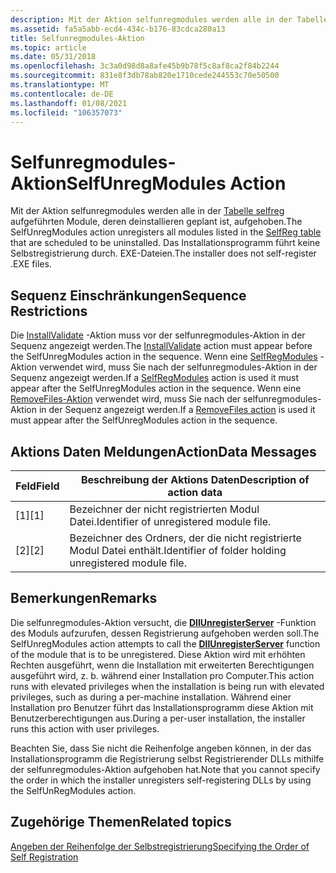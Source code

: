 ```yaml
---
description: Mit der Aktion selfunregmodules werden alle in der Tabelle selfreg aufgeführten Module, deren deinstallieren geplant ist, aufgehoben. Das Installationsprogramm führt keine Selbstregistrierung durch. EXE-Dateien.
ms.assetid: fa5a5abb-ecd4-434c-b176-83cdca280a13
title: Selfunregmodules-Aktion
ms.topic: article
ms.date: 05/31/2018
ms.openlocfilehash: 3c3a0d98d8a8afe45b9b78f5c8af8ca2f84b2244
ms.sourcegitcommit: 831e8f3db78ab820e1710cede244553c70e50500
ms.translationtype: MT
ms.contentlocale: de-DE
ms.lasthandoff: 01/08/2021
ms.locfileid: "106357073"
---
```

# <a name="selfunregmodules-action"></a><span data-ttu-id="74966-104">Selfunregmodules-Aktion</span><span class="sxs-lookup"><span data-stu-id="74966-104">SelfUnregModules Action</span></span>

<span data-ttu-id="74966-105">Mit der Aktion selfunregmodules werden alle in der [Tabelle selfreg](selfreg-table.md) aufgeführten Module, deren deinstallieren geplant ist, aufgehoben.</span><span class="sxs-lookup"><span data-stu-id="74966-105">The SelfUnregModules action unregisters all modules listed in the [SelfReg table](selfreg-table.md) that are scheduled to be uninstalled.</span></span> <span data-ttu-id="74966-106">Das Installationsprogramm führt keine Selbstregistrierung durch. EXE-Dateien.</span><span class="sxs-lookup"><span data-stu-id="74966-106">The installer does not self-register .EXE files.</span></span>

## <a name="sequence-restrictions"></a><span data-ttu-id="74966-107">Sequenz Einschränkungen</span><span class="sxs-lookup"><span data-stu-id="74966-107">Sequence Restrictions</span></span>

<span data-ttu-id="74966-108">Die [InstallValidate](installvalidate-action.md) -Aktion muss vor der selfunregmodules-Aktion in der Sequenz angezeigt werden.</span><span class="sxs-lookup"><span data-stu-id="74966-108">The [InstallValidate](installvalidate-action.md) action must appear before the SelfUnregModules action in the sequence.</span></span> <span data-ttu-id="74966-109">Wenn eine [SelfRegModules](selfregmodules-action.md) -Aktion verwendet wird, muss Sie nach der selfunregmodules-Aktion in der Sequenz angezeigt werden.</span><span class="sxs-lookup"><span data-stu-id="74966-109">If a [SelfRegModules](selfregmodules-action.md) action is used it must appear after the SelfUnregModules action in the sequence.</span></span> <span data-ttu-id="74966-110">Wenn eine [RemoveFiles-Aktion](removefiles-action.md) verwendet wird, muss Sie nach der selfunregmodules-Aktion in der Sequenz angezeigt werden.</span><span class="sxs-lookup"><span data-stu-id="74966-110">If a [RemoveFiles action](removefiles-action.md) is used it must appear after the SelfUnregModules action in the sequence.</span></span>

## <a name="actiondata-messages"></a><span data-ttu-id="74966-111">Aktions Daten Meldungen</span><span class="sxs-lookup"><span data-stu-id="74966-111">ActionData Messages</span></span>



| <span data-ttu-id="74966-112">Feld</span><span class="sxs-lookup"><span data-stu-id="74966-112">Field</span></span> | <span data-ttu-id="74966-113">Beschreibung der Aktions Daten</span><span class="sxs-lookup"><span data-stu-id="74966-113">Description of action data</span></span>                             |
|-------|--------------------------------------------------------|
| <span data-ttu-id="74966-114">\[1\]</span><span class="sxs-lookup"><span data-stu-id="74966-114">\[1\]</span></span> | <span data-ttu-id="74966-115">Bezeichner der nicht registrierten Modul Datei.</span><span class="sxs-lookup"><span data-stu-id="74966-115">Identifier of unregistered module file.</span></span>                |
| <span data-ttu-id="74966-116">\[2\]</span><span class="sxs-lookup"><span data-stu-id="74966-116">\[2\]</span></span> | <span data-ttu-id="74966-117">Bezeichner des Ordners, der die nicht registrierte Modul Datei enthält.</span><span class="sxs-lookup"><span data-stu-id="74966-117">Identifier of folder holding unregistered module file.</span></span> |



 

## <a name="remarks"></a><span data-ttu-id="74966-118">Bemerkungen</span><span class="sxs-lookup"><span data-stu-id="74966-118">Remarks</span></span>

<span data-ttu-id="74966-119">Die selfunregmodules-Aktion versucht, die [**DllUnregisterServer**](/windows/win32/api/olectl/nf-olectl-dllunregisterserver) -Funktion des Moduls aufzurufen, dessen Registrierung aufgehoben werden soll.</span><span class="sxs-lookup"><span data-stu-id="74966-119">The SelfUnregModules action attempts to call the [**DllUnregisterServer**](/windows/win32/api/olectl/nf-olectl-dllunregisterserver) function of the module that is to be unregistered.</span></span> <span data-ttu-id="74966-120">Diese Aktion wird mit erhöhten Rechten ausgeführt, wenn die Installation mit erweiterten Berechtigungen ausgeführt wird, z. b. während einer Installation pro Computer.</span><span class="sxs-lookup"><span data-stu-id="74966-120">This action runs with elevated privileges when the installation is being run with elevated privileges, such as during a per-machine installation.</span></span> <span data-ttu-id="74966-121">Während einer Installation pro Benutzer führt das Installationsprogramm diese Aktion mit Benutzerberechtigungen aus.</span><span class="sxs-lookup"><span data-stu-id="74966-121">During a per-user installation, the installer runs this action with user privileges.</span></span>

<span data-ttu-id="74966-122">Beachten Sie, dass Sie nicht die Reihenfolge angeben können, in der das Installationsprogramm die Registrierung selbst Registrierender DLLs mithilfe der selfunregmodules-Aktion aufgehoben hat.</span><span class="sxs-lookup"><span data-stu-id="74966-122">Note that you cannot specify the order in which the installer unregisters self-registering DLLs by using the SelfUnRegModules action.</span></span>

## <a name="related-topics"></a><span data-ttu-id="74966-123">Zugehörige Themen</span><span class="sxs-lookup"><span data-stu-id="74966-123">Related topics</span></span>

<dl> <dt>

[<span data-ttu-id="74966-124">Angeben der Reihenfolge der Selbstregistrierung</span><span class="sxs-lookup"><span data-stu-id="74966-124">Specifying the Order of Self Registration</span></span>](specifying-the-order-of-self-registration.md)
</dt> </dl>

 

 
